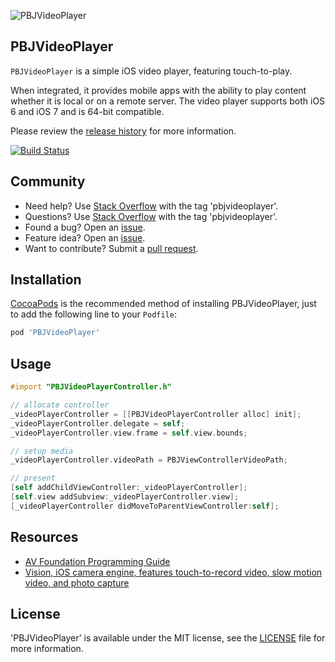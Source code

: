 ![PBJVideoPlayer](https://raw.github.com/piemonte/PBJVideoPlayer/master/PBJVideoPlayer.gif)

## PBJVideoPlayer
`PBJVideoPlayer` is a simple iOS video player, featuring touch-to-play.

When integrated, it provides mobile apps with the ability to play content whether it is local or on a remote server. The video player supports both iOS 6 and iOS 7 and is 64-bit compatible.

Please review the [release history](https://github.com/piemonte/PBJVideoPlayer/releases) for more information.

[![Build Status](https://travis-ci.org/piemonte/PBJVideoPlayer.svg)](https://travis-ci.org/piemonte/PBJVideoPlayer)

## Community

- Need help? Use [Stack Overflow](http://stackoverflow.com/questions/tagged/pbjvideoplayer) with the tag 'pbjvideoplayer'.
- Questions? Use [Stack Overflow](http://stackoverflow.com/questions/tagged/pbjvideoplayer) with the tag 'pbjvideoplayer'.
- Found a bug? Open an [issue](https://github.com/piemonte/PBJVideoPlayer/issues).
- Feature idea? Open an [issue](https://github.com/piemonte/PBJVideoPlayer/issues).
- Want to contribute? Submit a [pull request](https://github.com/piemonte/PBJVideoPlayer/pulls).

## Installation

[CocoaPods](http://cocoapods.org) is the recommended method of installing PBJVideoPlayer, just to add the following line to your `Podfile`:

```ruby
pod 'PBJVideoPlayer'
```

## Usage
```objective-c
#import "PBJVideoPlayerController.h"
```

```objective-c
// allocate controller
_videoPlayerController = [[PBJVideoPlayerController alloc] init];
_videoPlayerController.delegate = self;
_videoPlayerController.view.frame = self.view.bounds;

// setup media
_videoPlayerController.videoPath = PBJViewControllerVideoPath;

// present
[self addChildViewController:_videoPlayerController];
[self.view addSubview:_videoPlayerController.view];
[_videoPlayerController didMoveToParentViewController:self];
```

## Resources

* [AV Foundation Programming Guide](https://developer.apple.com/library/ios/documentation/AudioVideo/Conceptual/AVFoundationPG/Articles/00_Introduction.html)
* [Vision, iOS camera engine, features touch-to-record video, slow motion video, and photo capture](https://github.com/piemonte/PBJVision)

## License

'PBJVideoPlayer' is available under the MIT license, see the [LICENSE](https://github.com/piemonte/PBJVideoPlayer/blob/master/LICENSE) file for more information.
